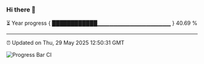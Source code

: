 ### Hi there 👋

⏳ Year progress { ████████████▁▁▁▁▁▁▁▁▁▁▁▁▁▁▁▁▁▁ } 40.69 %

---

⏰ Updated on Thu, 29 May 2025 12:50:31 GMT

![Progress Bar CI](https://github.com/ZhaoGui/ZhaoGui/workflows/Progress%20Bar%20CI/badge.svg)
